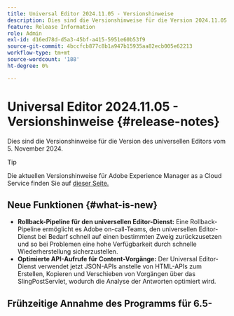 ```yaml
---
title: Universal Editor 2024.11.05 - Versionshinweise
description: Dies sind die Versionshinweise für die Version 2024.11.05 des universellen Editors.
feature: Release Information
role: Admin
exl-id: d16ed78d-d5a3-45bf-a415-5951e60b53f9
source-git-commit: 4bccfcb877c8b1a947b15935aa82ecb005e62213
workflow-type: tm+mt
source-wordcount: '188'
ht-degree: 0%

---
```



# Universal Editor 2024.11.05 - Versionshinweise {#release-notes}

Dies sind die Versionshinweise für die Version des universellen Editors vom 5. November 2024.

>[!TIP]
>
>Die aktuellen Versionshinweise für Adobe Experience Manager as a Cloud Service finden Sie auf [dieser Seite.](/help/release-notes/release-notes-cloud/release-notes-current.md)

## Neue Funktionen {#what-is-new}

* **Rollback-Pipeline für den universellen Editor-Dienst:** Eine Rollback-Pipeline ermöglicht es Adobe on-call-Teams, den universellen Editor-Dienst bei Bedarf schnell auf einen bestimmten Zweig zurückzusetzen und so bei Problemen eine hohe Verfügbarkeit durch schnelle Wiederherstellung sicherzustellen.
* **Optimierte API-Aufrufe für Content-Vorgänge:** Der Universal Editor-Dienst verwendet jetzt JSON-APIs anstelle von HTML-APIs zum Erstellen, Kopieren und Verschieben von Vorgängen über das SlingPostServlet, wodurch die Analyse der Antworten optimiert wird.

## Frühzeitige Annahme des Programms für 6.5-Unterstützung {#early-adoption}

Der Universal Editor ist jetzt für Headless-Anwendungsfälle verfügbar, wenn AEM 6.5 im Rahmen eines Programms für frühe Anwender verwendet wird.

Wenn Sie diese neue Funktion testen und Ihr Feedback teilen möchten, senden Sie bitte eine E-Mail von der mit Ihrer Adobe ID verknüpften E-Mail-Adresse an Ihren Adobe Customer Success Manager.
